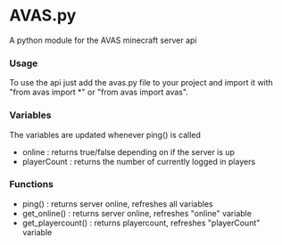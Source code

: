 # AVAS.py
A python module for the AVAS minecraft server api

### Usage
To use the api just add the avas.py file to your project and import it with "from avas import *" or "from avas import avas".

### Variables
The variables are updated whenever ping() is called
- online : returns true/false depending on if the server is up
- playerCount : returns the number of currently logged in players

### Functions
- ping() : returns server online, refreshes all variables
- get_online() : returns server online, refreshes "online" variable
- get_playercount() : returns playercount, refreshes "playerCount" variable